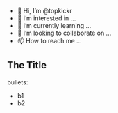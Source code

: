 - 👋 Hi, I’m @topkickr
- 👀 I’m interested in ...
- 🌱 I’m currently learning ...
- 💞️ I’m looking to collaborate on ...
- 📫 How to reach me ...

<!---
topkickr/topkickr is a ✨ special ✨ repository because its `README.md` (this file) appears on your GitHub profile.
You can click the Preview link to take a look at your changes.
--->

## The Title

bullets:
* b1
* b2
